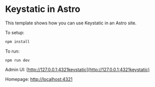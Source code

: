 # Keystatic in Astro

This template shows how you can use Keystatic in an Astro site.

To setup:

```bash
npm install
```

To run:

```
npm run dev
```

Admin UI: [http://127.0.0.1:4321keystatic](http://127.0.0.1:4321keystatic)

Homepage: [http://localhost:4321](http://localhost:4321)

